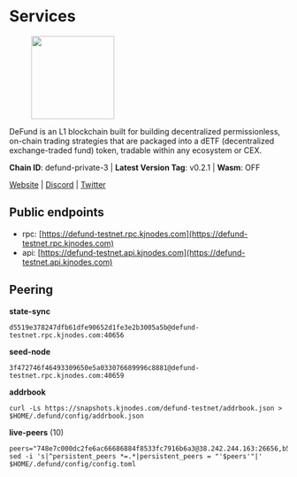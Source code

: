 # Services

<figure><img src="https://raw.githubusercontent.com/kj89/testnet_manuals/main/pingpub/logos/defund.png" width="150" alt=""><figcaption></figcaption></figure>

DeFund is an L1 blockchain built for building decentralized permissionless,  on-chain trading strategies that are packaged into a dETF (decentralized  exchange-traded fund) token, tradable within any ecosystem or CEX.

**Chain ID**: defund-private-3 | **Latest Version Tag**: v0.2.1 | **Wasm**: OFF

[Website](https://www.defund.app) | [Discord](https://discord.gg/FV26pRPZ3P) | [Twitter](https://twitter.com/defund_finance)


## Public endpoints

* rpc: [https://defund-testnet.rpc.kjnodes.com](https://defund-testnet.rpc.kjnodes.com)
* api: [https://defund-testnet.api.kjnodes.com](https://defund-testnet.api.kjnodes.com)

## Peering

**state-sync**

```
d5519e378247dfb61dfe90652d1fe3e2b3005a5b@defund-testnet.rpc.kjnodes.com:40656
```

**seed-node**

```
3f472746f46493309650e5a033076689996c8881@defund-testnet.rpc.kjnodes.com:40659
```

**addrbook**
```
curl -Ls https://snapshots.kjnodes.com/defund-testnet/addrbook.json > $HOME/.defund/config/addrbook.json
```

**live-peers** (10)
```
peers="748e7c000dc2fe6ac66686884f8533fc7916b6a3@38.242.244.163:26656,b5f48558fd70799ae123bd879ce12205478be379@135.125.180.36:20756,8ee475f4b4574176f4e9d5d111dba6724e0ad62b@37.120.163.114:26656,36909ce5289d8f994fb2562f7a188a79ce826359@141.95.145.41:27656,2c17ee3ba85f8c5690d8a95c59927e87a3fce14b@195.201.197.4:40656,c0098c96773cbd0d7507d037768845c582f1a878@65.108.202.230:27656,2093ca0548db1553f55ad5a983ce154d04ed5ea4@146.19.24.52:40656,d5519e378247dfb61dfe90652d1fe3e2b3005a5b@65.109.68.190:40656,f5c51a2c40257da4524776717f91590ccad593ec@176.124.221.134:26656,7725b464de9314636d0e0124d046d4b63606ff09@5.161.99.35:26656"
sed -i 's|^persistent_peers *=.*|persistent_peers = "'$peers'"|' $HOME/.defund/config/config.toml
```
